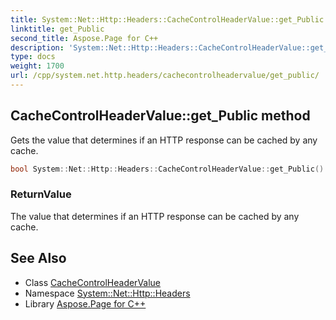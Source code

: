 ```yaml
---
title: System::Net::Http::Headers::CacheControlHeaderValue::get_Public method
linktitle: get_Public
second_title: Aspose.Page for C++
description: 'System::Net::Http::Headers::CacheControlHeaderValue::get_Public method. Gets the value that determines if an HTTP response can be cached by any cache in C++.'
type: docs
weight: 1700
url: /cpp/system.net.http.headers/cachecontrolheadervalue/get_public/
---
```

## CacheControlHeaderValue::get_Public method


Gets the value that determines if an HTTP response can be cached by any cache.

```cpp
bool System::Net::Http::Headers::CacheControlHeaderValue::get_Public()
```


### ReturnValue

The value that determines if an HTTP response can be cached by any cache.

## See Also

* Class [CacheControlHeaderValue](../)
* Namespace [System::Net::Http::Headers](../../)
* Library [Aspose.Page for C++](../../../)
